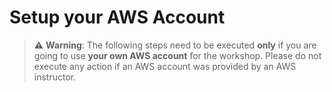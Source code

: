 # Setup your AWS Account

> ⚠️ **Warning**: The following steps need to be executed **only** if you are going to use **your own AWS account** for the workshop. Please do not execute any action if an AWS account was provided by an AWS instructor.

